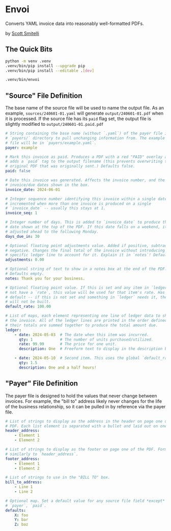 Envoi
=====

Converts YAML invoice data into reasonably well-formatted PDFs.

by [Scott Smitelli](mailto:scott@smitelli.com)

The Quick Bits
--------------

```bash
python -m venv .venv
.venv/bin/pip install --upgrade pip
.venv/bin/pip install --editable .[dev]

.venv/bin/envoi
```

"Source" File Definition
------------------------

The base name of the source file will be used to name the output file. As an
example, `sources/240601-01.yaml` will generate `output/240601-01.pdf` when
it is processed. If the source file has its `paid` flag set, the output file
is slightly modified to `output/240601-01.paid.pdf`

```yaml
# String containing the base name (without `.yaml`) of the payer file in the
# `payers/` directory to pull unchanging information from. The example payer
# file will be in `payers/example.yaml`.
payer: example

# Mark this invoice as paid. Produces a PDF with a red "PAID" overlay and
# adds a `paid` tag to the output filename (this prevents overwriting the
# original PDF that was originally sent.) Defaults false.
paid: false

# Date this invoice was generated. Affects the invoice number, and the
# invoice/due dates shown in the box.
invoice_date: 2024-06-01

# Integer sequence number identifying this invoice within a single date. Only
# incremented when more than one invoice is produced on a single
# `invoice_date` -- usually this stays at 1.
invoice_seq: 1

# Integer number of days. This is added to `invoice_date` to produce the due
# date shown at the top of the PDF. If this date falls on a weekend, it is
# adjusted ahead to the following Monday.
days_due_in: 30

# Optional floating point adjustments value. Added if positive, subtracted if
# negative. Changes the final total of the invoice without introducing a
# specific ledger line to account for it. Explain it in `notes`! Defaults 0.
adjustments: 0.00

# Optional string of text to show in a notes box at the end of the PDF.
# Defaults empty.
notes: Thank you for your business.

# Optional floating point value. If this is set and any item in `ledger` does
# not have a `rate`, this value will be used for that item's rate. Has no
# default -- if this is not set and something in `ledger` needs it, the PDF
# will not be built.
default_rate: 100.00

# List of maps, each element representing one line of ledger data to show on
# the invoice. All of the ledger lines are printed in the order defined, and
# their totals are summed together to produce the total amount due.
ledger:
    - date: 2024-05-03  # The date when this item was incurred.
      qty: 1            # The number of units purchased/utilized.
      rate: 99.99       # The price for one unit.
      description: One  # Freeform text to display in the description box.

    - date: 2024-05-10  # Second item. This uses the global `default_rate`.
      qty: 1.5
      description: One and a half hours!
```

"Payer" File Definition
-----------------------

The payer file is designed to hold the values that never change between
invoices. For example, the "bill to" address likely never changes for the
life of the business relationship, so it can be pulled in by reference via
the payer file.

```yaml
# List of strings to display as the address in the header on page one of the
# PDF. Each list element is separated with a bullet and laid out on one line.
header_address:
    - Element 1
    - Element 2

# List of strings to display as the footer on page one of the PDF. Formatted
# similarly to `header_address`.
footer_address:
    - Element 1
    - Element 2

# List of strings to use in the "BILL TO" box.
bill_to_address:
    - Line 1
    - Line 2

# Optional map. Set a default value for any source file field *except*
# `payer`, `paid`.
defaults:
    X: foo
    Y: bar
    Z: baz
```

